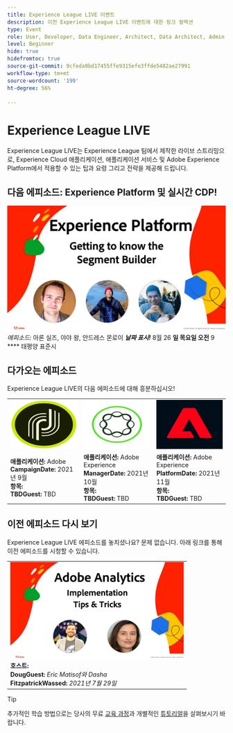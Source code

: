 ```yaml
---
title: Experience League LIVE 이벤트
description: 이전 Experience League LIVE 이벤트에 대한 링크 컬렉션
type: Event
role: User, Developer, Data Engineer, Architect, Data Architect, Admin, Leader
level: Beginner
hide: true
hidefromtoc: true
source-git-commit: 9cfeda9bd17455ffe9315efe3ffde5482ae27991
workflow-type: tm+mt
source-wordcount: '199'
ht-degree: 56%

---
```



# Experience League LIVE

Experience League LIVE는 Experience League 팀에서 제작한 라이브 스트리밍으로, Experience Cloud 애플리케이션, 애플리케이션 서비스 및 Adobe Experience Platform에서 적용할 수 있는 팁과 요령 그리고 전략을 제공해 드립니다.

## 다음 에피소드: Experience Platform 및 실시간 CDP!

![다음 ](assets/exl-live-ep2-after-2.jpg)
*에피소드:* 아론 실즈, 야야 왕, 안드레스 몬로이 
***날짜 표시!*** 8월 26 **일 목요일 오전** 9 **** 태평양 표준시

## 다가오는 에피소드

Experience League LIVE의 다음 에피소드에 대해 흥분하십시오!

<table>
<tr>
  <td>
    <img height="113" width="200" alt="Adobe Campaign 로고" src="assets/AdobeCampaignLogo.jpg" />
  </td>
  <td>
    <strong><img height="113" width="200" alt="Adobe AEM 로고" src="assets/aem-logo.png" /></strong>
  </td>
  <td>
    <strong><img height="113" width="200" alt="Adobe Campaign 로고" src="assets/platform-logo.jpeg" /></strong>
  </td>
</tr>
<tr>
  <td>
    <strong>애플리케이션: </strong> Adobe <br/>
    <strong>CampaignDate:</strong> 2021년 9월<br/>
    <strong>항목: </strong> <br/>
    <strong>TBDGuest:</strong> TBD
  </td>
  <td>
    <strong>애플리케이션: </strong> Adobe Experience <br/>
    <strong>ManagerDate:</strong> 2021년 10월<br/>
    <strong>항목: </strong> <br/>
    <strong>TBDGuest:</strong> TBD
  </td>
  <td>
    <strong>애플리케이션: </strong> Adobe Experience <br/>
    <strong>PlatformDate: </strong> 2021년 11월<br/>
    <strong>항목: </strong> <br/>
    <strong>TBDGuest:</strong> TBD
  </td>
</tr>
</table>

## 이전 에피소드 다시 보기

Experience League LIVE 에피소드를 놓치셨나요? 문제 없습니다. 아래 링크를 통해 이전 에피소드를 시청할 수 있습니다.

<table>
<tr>
  <td>
    <a href="https://www.youtube.com/watch?v=lxOvLCzEGBI">
      <img height="225" width="400" alt="Experience League 라이브" src="assets/exl-live-after2.jpg" />
    </a><br/>
    <b>호스트: </b> <i></i><br/>
    <b>DougGuest:</b> <i>Eric Matisof와 Dasha </i><br/>
    <b>FitzpatrickWassed: </b> <i>2021년 7월 29일</i>

</td>

</tr>

</table>

>[!TIP]
>
>추가적인 학습 방법으로는 당사의 무료 [교육 과정](https://experienceleague.adobe.com/#dashboard/learning)과 개별적인 [튜토리얼](https://experienceleague.adobe.com/docs/home-tutorials.html)을 살펴보시기 바랍니다.
